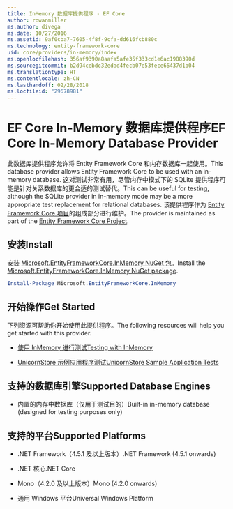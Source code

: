 ```yaml
---
title: InMemory 数据库提供程序 - EF Core
author: rowanmiller
ms.author: divega
ms.date: 10/27/2016
ms.assetid: 9af0cba7-7605-4f8f-9cfa-dd616fcb880c
ms.technology: entity-framework-core
uid: core/providers/in-memory/index
ms.openlocfilehash: 356af9390a8aafa5afe35f333cd1e6ac1988390d
ms.sourcegitcommit: b2d94cebdc32edad4fecb07e53fece66437d1b04
ms.translationtype: HT
ms.contentlocale: zh-CN
ms.lasthandoff: 02/28/2018
ms.locfileid: "29678981"
---
```

# <a name="ef-core-in-memory-database-provider"></a><span data-ttu-id="0bd63-102">EF Core In-Memory 数据库提供程序</span><span class="sxs-lookup"><span data-stu-id="0bd63-102">EF Core In-Memory Database Provider</span></span>

<span data-ttu-id="0bd63-103">此数据库提供程序允许将 Entity Framework Core 和内存数据库一起使用。</span><span class="sxs-lookup"><span data-stu-id="0bd63-103">This database provider allows Entity Framework Core to be used with an in-memory database.</span></span> <span data-ttu-id="0bd63-104">这对测试非常有用，尽管内存中模式下的 SQLite 提供程序可能是针对关系数据库的更合适的测试替代。</span><span class="sxs-lookup"><span data-stu-id="0bd63-104">This can be useful for testing, although the SQLite provider in in-memory mode may be a more appropriate test replacement for relational databases.</span></span> <span data-ttu-id="0bd63-105">该提供程序作为 [Entity Framework Core 项目](https://github.com/aspnet/EntityFrameworkCore)的组成部分进行维护。</span><span class="sxs-lookup"><span data-stu-id="0bd63-105">The provider is maintained as part of the [Entity Framework Core Project](https://github.com/aspnet/EntityFrameworkCore).</span></span>

## <a name="install"></a><span data-ttu-id="0bd63-106">安装</span><span class="sxs-lookup"><span data-stu-id="0bd63-106">Install</span></span>

<span data-ttu-id="0bd63-107">安装 [Microsoft.EntityFrameworkCore.InMemory NuGet 包](https://www.nuget.org/packages/Microsoft.EntityFrameworkCore.InMemory/)。</span><span class="sxs-lookup"><span data-stu-id="0bd63-107">Install the [Microsoft.EntityFrameworkCore.InMemory NuGet package](https://www.nuget.org/packages/Microsoft.EntityFrameworkCore.InMemory/).</span></span>

``` powershell
Install-Package Microsoft.EntityFrameworkCore.InMemory
```

## <a name="get-started"></a><span data-ttu-id="0bd63-108">开始操作</span><span class="sxs-lookup"><span data-stu-id="0bd63-108">Get Started</span></span>

<span data-ttu-id="0bd63-109">下列资源可帮助你开始使用此提供程序。</span><span class="sxs-lookup"><span data-stu-id="0bd63-109">The following resources will help you get started with this provider.</span></span>
* [<span data-ttu-id="0bd63-110">使用 InMemory 进行测试</span><span class="sxs-lookup"><span data-stu-id="0bd63-110">Testing with InMemory</span></span>](../../miscellaneous/testing/in-memory.md)

* [<span data-ttu-id="0bd63-111">UnicornStore 示例应用程序测试</span><span class="sxs-lookup"><span data-stu-id="0bd63-111">UnicornStore Sample Application Tests</span></span>](https://github.com/rowanmiller/UnicornStore/blob/master/UnicornStore/src/UnicornStore.Tests/Controllers/ShippingControllerTests.cs)

## <a name="supported-database-engines"></a><span data-ttu-id="0bd63-112">支持的数据库引擎</span><span class="sxs-lookup"><span data-stu-id="0bd63-112">Supported Database Engines</span></span>

* <span data-ttu-id="0bd63-113">内置的内存中数据库（仅用于测试目的）</span><span class="sxs-lookup"><span data-stu-id="0bd63-113">Built-in in-memory database (designed for testing purposes only)</span></span>

## <a name="supported-platforms"></a><span data-ttu-id="0bd63-114">支持的平台</span><span class="sxs-lookup"><span data-stu-id="0bd63-114">Supported Platforms</span></span>

* <span data-ttu-id="0bd63-115">.NET Framework（4.5.1 及以上版本）</span><span class="sxs-lookup"><span data-stu-id="0bd63-115">.NET Framework (4.5.1 onwards)</span></span>

* <span data-ttu-id="0bd63-116">.NET 核心</span><span class="sxs-lookup"><span data-stu-id="0bd63-116">.NET Core</span></span>

* <span data-ttu-id="0bd63-117">Mono（4.2.0 及以上版本）</span><span class="sxs-lookup"><span data-stu-id="0bd63-117">Mono (4.2.0 onwards)</span></span>

* <span data-ttu-id="0bd63-118">通用 Windows 平台</span><span class="sxs-lookup"><span data-stu-id="0bd63-118">Universal Windows Platform</span></span>
